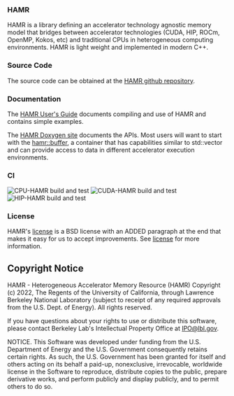 ### HAMR
HAMR is a library defining an accelerator technology agnostic memory model that
bridges between accelerator technologies (CUDA, HIP, ROCm, OpenMP, Kokos, etc)
and traditional CPUs in heterogeneous computing environments.  HAMR is light
weight and implemented in modern C++.

### Source Code
The source code can be obtained at the [HAMR github repository](https://github.com/LBL-EESA/HAMR).

### Documentation
The [HAMR User's Guide](https://hamr.readthedocs.io/en/latest/) documents
compiling and use of HAMR and contains simple examples.

The [HAMR Doxygen site](https://hamr.readthedocs.io/en/latest/doxygen/index.html) documents the APIs. Most users will
want to start with the [hamr::buffer](https://hamr.readthedocs.io/en/latest/doxygen/classhamr_1_1buffer.html), a
container that has capabilities similar to std::vector and can provide access
to data in different accelerator execution environments.

### CI
![CPU-HAMR build and test](https://github.com/LBL-EESA/hamr/actions/workflows/build_and_test_cpu.yml/badge.svg)
![CUDA-HAMR build and test](https://github.com/LBL-EESA/hamr/actions/workflows/build_and_test_cuda.yml/badge.svg)
![HIP-HAMR build and test](https://github.com/LBL-EESA/hamr/actions/workflows/build_and_test_hip.yml/badge.svg) 

### License
HAMR's [license](LICENSE) is a BSD license with an ADDED paragraph at the end that makes it easy for us to
accept improvements. See [license](LICENSE) for more information.

## Copyright Notice
HAMR - Heterogeneous Accelerator Memory Resource (HAMR) 
Copyright (c) 2022, The Regents of the University of California, through
Lawrence Berkeley National Laboratory (subject to receipt of any
required approvals from the U.S. Dept. of Energy). All rights reserved.

If you have questions about your rights to use or distribute this software,
please contact Berkeley Lab's Intellectual Property Office at
IPO@lbl.gov.

NOTICE.  This Software was developed under funding from the U.S. Department
of Energy and the U.S. Government consequently retains certain rights.  As
such, the U.S. Government has been granted for itself and others acting on
its behalf a paid-up, nonexclusive, irrevocable, worldwide license in the
Software to reproduce, distribute copies to the public, prepare derivative 
works, and perform publicly and display publicly, and to permit others to do so.
